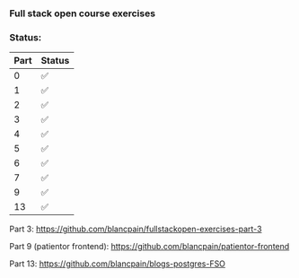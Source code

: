 ### Full stack open course exercises

### Status:

| Part | Status |
| ---- | ------ |
| 0    | ✅     |
| 1    | ✅     |
| 2    | ✅     |
| 3    | ✅     |
| 4    | ✅     |
| 5    | ✅     |
| 6    | ✅     |
| 7    | ✅     |
| 9    | ✅     |
| 13   | ✅     |

Part 3: https://github.com/blancpain/fullstackopen-exercises-part-3 

Part 9 (patientor frontend): https://github.com/blancpain/patientor-frontend

Part 13: https://github.com/blancpain/blogs-postgres-FSO
